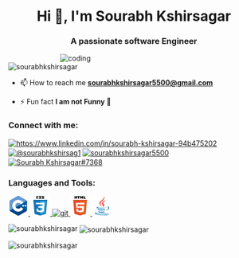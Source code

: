 <h1 align="center">Hi 👋, I'm Sourabh Kshirsagar</h1>
<h3 align="center">A passionate software Engineer</h3>

<img align="right" alt="coding" width="400px" src="https://tse3.mm.bing.net/th?id=OIP.LEH5tUEQReWe8Iu-UEV3PgHaFj&pid=Api&P=0">
<p align="left"> <img src="https://komarev.com/ghpvc/?username=sourabhkshirsagar&label=Profile%20views&color=0e75b6&style=flat" alt="sourabhkshirsagar" /> </p>

- 📫 How to reach me **sourabhkshirsagar5500@gmail.com**

- ⚡ Fun fact **I am not Funny 🙂**

<h3 align="left">Connect with me:</h3>
<p align="left">
<a href="https://linkedin.com/in/https://www.linkedin.com/in/sourabh-kshirsagar-94b475202" target="blank"><img align="center" src="https://raw.githubusercontent.com/rahuldkjain/github-profile-readme-generator/master/src/images/icons/Social/linked-in-alt.svg" alt="https://www.linkedin.com/in/sourabh-kshirsagar-94b475202" height="30" width="40" /></a>
<a href="https://www.hackerrank.com/@sourabhkshirsag1" target="blank"><img align="center" src="https://raw.githubusercontent.com/rahuldkjain/github-profile-readme-generator/master/src/images/icons/Social/hackerrank.svg" alt="@sourabhkshirsag1" height="30" width="40" /></a>
<a href="https://www.leetcode.com/sourabhkshirsagar5500" target="blank"><img align="center" src="https://raw.githubusercontent.com/rahuldkjain/github-profile-readme-generator/master/src/images/icons/Social/leet-code.svg" alt="sourabhkshirsagar5500" height="30" width="40" /></a>
<a href="https://discord.gg/Sourabh Kshirsagar#7368" target="blank"><img align="center" src="https://raw.githubusercontent.com/rahuldkjain/github-profile-readme-generator/master/src/images/icons/Social/discord.svg" alt="Sourabh Kshirsagar#7368" height="30" width="40" /></a>
</p>

<h3 align="left">Languages and Tools:</h3>
<p align="left"> <a href="https://www.w3schools.com/cpp/" target="_blank" rel="noreferrer"> <img src="https://raw.githubusercontent.com/devicons/devicon/master/icons/cplusplus/cplusplus-original.svg" alt="cplusplus" width="40" height="40"/> </a> <a href="https://www.w3schools.com/css/" target="_blank" rel="noreferrer"> <img src="https://raw.githubusercontent.com/devicons/devicon/master/icons/css3/css3-original-wordmark.svg" alt="css3" width="40" height="40"/> </a> <a href="https://git-scm.com/" target="_blank" rel="noreferrer"> <img src="https://www.vectorlogo.zone/logos/git-scm/git-scm-icon.svg" alt="git" width="40" height="40"/> </a> <a href="https://www.w3.org/html/" target="_blank" rel="noreferrer"> <img src="https://raw.githubusercontent.com/devicons/devicon/master/icons/html5/html5-original-wordmark.svg" alt="html5" width="40" height="40"/> </a> <a href="https://www.java.com" target="_blank" rel="noreferrer"> <img src="https://raw.githubusercontent.com/devicons/devicon/master/icons/java/java-original.svg" alt="java" width="40" height="40"/> </a> </p>

<p><img align="left" src="https://github-readme-stats.vercel.app/api/top-langs?username=sourabhkshirsagar&show_icons=true&locale=en&layout=compact" alt="sourabhkshirsagar" /></p>

<p>&nbsp;<img align="center" src="https://github-readme-stats.vercel.app/api?username=sourabhkshirsagar&show_icons=true&locale=en" alt="sourabhkshirsagar" /></p>

<p><img align="center" src="https://github-readme-streak-stats.herokuapp.com/?user=sourabhkshirsagar&" alt="sourabhkshirsagar" /></p>
